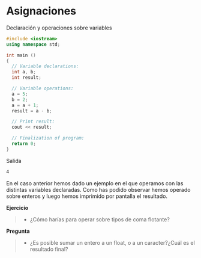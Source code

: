 # Asignaciones

Declaración y operaciones sobre variables

```cpp
#include <iostream>
using namespace std;

int main ()
{
  // Variable declarations:
  int a, b;
  int result;

  // Variable operations:
  a = 5;
  b = 2;
  a = a + 1;
  result = a - b;

  // Print result:
  cout << result;

  // Finalization of program:
  return 0;
}
```

Salida

```bash
4
```

En el caso anterior hemos dado un ejemplo en el que operamos con las distintas variables declaradas. Como has podido observar hemos operado sobre enteros y luego hemos imprimido por pantalla el resultado.

**Ejercicio**

> * ¿Cómo harías para operar sobre tipos de coma flotante?

**Pregunta**

> * ¿Es posible sumar un entero a un float, o a un caracter?¿Cuál es el resultado final?
